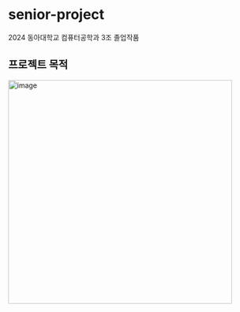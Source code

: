 # senior-project
2024 동아대학교 컴퓨터공학과 3조 졸업작품

## 프로젝트 목적

<img width="453" alt="image" src="https://github.com/indextrown/senior-project/assets/69367698/18bbaf06-bc83-451c-99b8-8cc4f4a1cda9">
